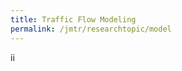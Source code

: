 ```yaml
---
title: Traffic Flow Modeling
permalink: /jmtr/researchtopic/model
---
```



<style>
.intro{
font-family:times;
font-size:21px;
}
</style>

ii